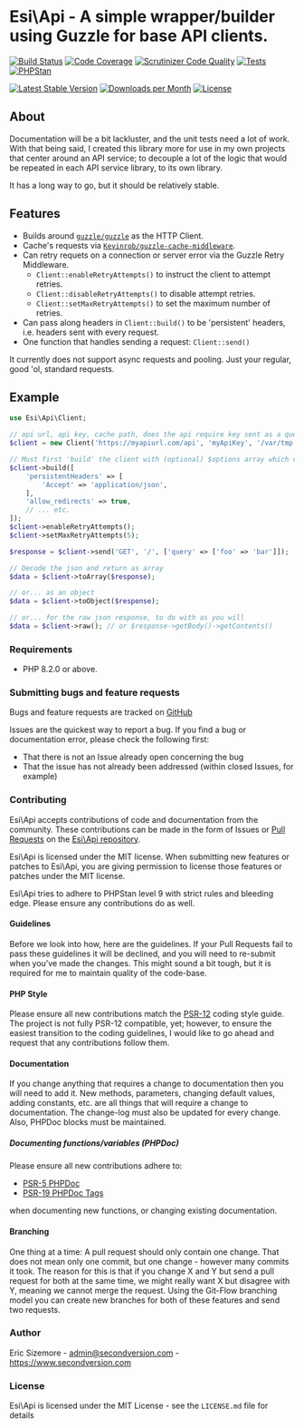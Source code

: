 Esi\Api - A simple wrapper/builder using Guzzle for base API clients.
=====================================================================

[![Build Status](https://scrutinizer-ci.com/g/ericsizemore/api/badges/build.png?b=main)](https://scrutinizer-ci.com/g/ericsizemore/api/build-status/main)
[![Code Coverage](https://scrutinizer-ci.com/g/ericsizemore/api/badges/coverage.png?b=main)](https://scrutinizer-ci.com/g/ericsizemore/api/?branch=main)
[![Scrutinizer Code Quality](https://scrutinizer-ci.com/g/ericsizemore/api/badges/quality-score.png?b=main)](https://scrutinizer-ci.com/g/ericsizemore/api/?branch=main)
[![Tests](https://github.com/ericsizemore/api/actions/workflows/tests.yml/badge.svg)](https://github.com/ericsizemore/api/actions/workflows/tests.yml)
[![PHPStan](https://github.com/ericsizemore/api/actions/workflows/main.yml/badge.svg)](https://github.com/ericsizemore/api/actions/workflows/main.yml)

[![Latest Stable Version](https://img.shields.io/packagist/v/esi/api.svg)](https://packagist.org/packages/esi/api)
[![Downloads per Month](https://img.shields.io/packagist/dm/esi/api.svg)](https://packagist.org/packages/esi/api)
[![License](https://img.shields.io/packagist/l/esi/api.svg)](https://packagist.org/packages/esi/api)


## About

Documentation will be a bit lackluster, and the unit tests need a lot of work. With that being said, I created this library more for use in my own projects that center around an API service; to decouple a lot of the logic that would be repeated in each API service library, to its own library.

It has a long way to go, but it should be relatively stable.

## Features

* Builds around [`guzzle/guzzle`](https://github.com/guzzle/guzzle) as the HTTP Client.
* Cache's requests via [`Kevinrob/guzzle-cache-middleware`](https://github.com/Kevinrob/guzzle-cache-middleware).
* Can retry requets on a connection or server error via the Guzzle Retry Middleware.
  * `Client::enableRetryAttempts()` to instruct the client to attempt retries.
  * `Client::disableRetryAttempts()` to disable attempt retries.
  * `Client::setMaxRetryAttempts()` to set the maximum number of retries.
* Can pass along headers in `Client::build()` to be 'persistent' headers, i.e. headers sent with every request.
* One function that handles sending a request: `Client::send()`

It currently does not support async requests and pooling. Just your regular, good 'ol, standard requests.

## Example
```php
use Esi\Api\Client;

// api url, api key, cache path, does the api require key sent as a query arg, the name of the query arg
$client = new Client('https://myapiurl.com/api', 'myApiKey', '/var/tmp', true, 'api_key');

// Must first 'build' the client with (optional) $options array which can include any valid Guzzle option.
$client->build([
    'persistentHeaders' => [
        'Accept' => 'application/json',
    ],
    'allow_redirects' => true,
    // ... etc.
]);
$client->enableRetryAttempts();
$client->setMaxRetryAttempts(5);

$response = $client->send('GET', '/', ['query' => ['foo' => 'bar']]);

// Decode the json and return as array
$data = $client->toArray($response);

// or... as an object
$data = $client->toObject($response);

// or... for the raw json response, to do with as you will
$data = $client->raw(); // or $response->getBody()->getContents()

```

### Requirements

- PHP 8.2.0 or above.

### Submitting bugs and feature requests

Bugs and feature requests are tracked on [GitHub](https://github.com/ericsizemore/api/issues)

Issues are the quickest way to report a bug. If you find a bug or documentation error, please check the following first:

* That there is not an Issue already open concerning the bug
* That the issue has not already been addressed (within closed Issues, for example)

### Contributing

Esi\Api accepts contributions of code and documentation from the community. 
These contributions can be made in the form of Issues or [Pull Requests](http://help.github.com/send-pull-requests/) on the [Esi\Api repository](https://github.com/ericsizemore/api).

Esi\Api is licensed under the MIT license. When submitting new features or patches to Esi\Api, you are giving permission to license those features or patches under the MIT license.

Esi\Api tries to adhere to PHPStan level 9 with strict rules and bleeding edge. Please ensure any contributions do as well.

#### Guidelines

Before we look into how, here are the guidelines. If your Pull Requests fail to pass these guidelines it will be declined, and you will need to re-submit when you’ve made the changes. This might sound a bit tough, but it is required for me to maintain quality of the code-base.

#### PHP Style

Please ensure all new contributions match the [PSR-12](https://www.php-fig.org/psr/psr-12/) coding style guide. The project is not fully PSR-12 compatible, yet; however, to ensure the easiest transition to the coding guidelines, I would like to go ahead and request that any contributions follow them.

#### Documentation

If you change anything that requires a change to documentation then you will need to add it. New methods, parameters, changing default values, adding constants, etc. are all things that will require a change to documentation. The change-log must also be updated for every change. Also, PHPDoc blocks must be maintained.

##### Documenting functions/variables (PHPDoc)

Please ensure all new contributions adhere to:
  * [PSR-5 PHPDoc](https://github.com/php-fig/fig-standards/blob/master/proposed/phpdoc.md)
  * [PSR-19 PHPDoc Tags](https://github.com/php-fig/fig-standards/blob/master/proposed/phpdoc-tags.md)

when documenting new functions, or changing existing documentation.

#### Branching

One thing at a time: A pull request should only contain one change. That does not mean only one commit, but one change - however many commits it took. The reason for this is that if you change X and Y but send a pull request for both at the same time, we might really want X but disagree with Y, meaning we cannot merge the request. Using the Git-Flow branching model you can create new branches for both of these features and send two requests.

### Author

Eric Sizemore - <admin@secondversion.com> - <https://www.secondversion.com>

### License

Esi\Api is licensed under the MIT License - see the `LICENSE.md` file for details
